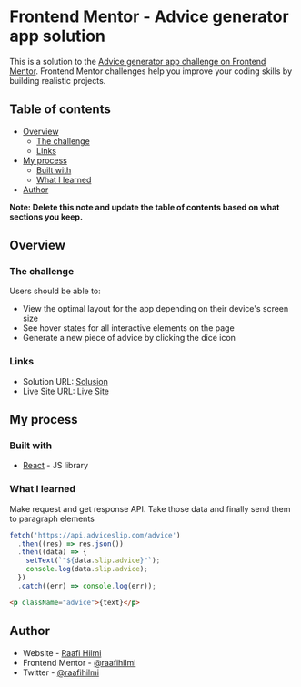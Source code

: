 # Frontend Mentor - Advice generator app solution

This is a solution to the [Advice generator app challenge on Frontend Mentor](https://www.frontendmentor.io/challenges/advice-generator-app-QdUG-13db). Frontend Mentor challenges help you improve your coding skills by building realistic projects.

## Table of contents

- [Overview](#overview)
  - [The challenge](#the-challenge)
  - [Links](#links)
- [My process](#my-process)
  - [Built with](#built-with)
  - [What I learned](#what-i-learned)
- [Author](#author)

**Note: Delete this note and update the table of contents based on what sections you keep.**

## Overview

### The challenge

Users should be able to:

- View the optimal layout for the app depending on their device's screen size
- See hover states for all interactive elements on the page
- Generate a new piece of advice by clicking the dice icon

### Links

- Solution URL: [Solusion](https://github.com/raafihilmi/advice-generator-app)
- Live Site URL: [Live Site](https://chipper-cupcake-7b0b66.netlify.app/)

## My process

### Built with

- [React](https://reactjs.org/) - JS library

### What I learned

Make request and get response API. Take those data and finally send them to paragraph elements

```js
fetch('https://api.adviceslip.com/advice')
  .then((res) => res.json())
  .then((data) => {
    setText(`"${data.slip.advice}"`);
    console.log(data.slip.advice);
  })
  .catch((err) => console.log(err));
```

```html
<p className="advice">{text}</p>
```

## Author

- Website - [Raafi Hilmi](https://www.inicoding.com)
- Frontend Mentor - [@raafihilmi](https://www.frontendmentor.io/profile/raafihilmi)
- Twitter - [@raafihilmi](https://www.twitter.com/raafihilmi)
